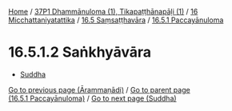 
[Home](/) / [37P1 Dhammānuloma (1), Tikapaṭṭhānapāḷi (1)](../../...md) / [16 Micchattaniyatattika](../...md) / [16.5 Saṃsaṭṭhavāra](...md) / [16.5.1 Paccayānuloma](../37P1/16/16.5/16.5.1.md)

# 16.5.1.2 Saṅkhyāvāra

* [Suddha](16.5.1.2/Suddha.md)

[Go to previous page (Ārammaṇādi)](16.5.1.1/Arammanadi.md) / [Go to parent page (16.5.1 Paccayānuloma)](../37P1/16/16.5/16.5.1.md) / [Go to next page (Suddha)](16.5.1.2/Suddha.md)


